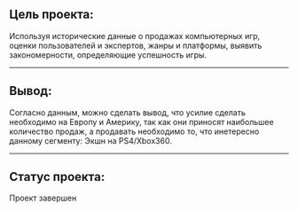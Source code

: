## Цель проекта:
Используя исторические данные о продажах компьютерных игр, оценки пользователей и экспертов, жанры и платформы, выявить закономерности, определяющие успешность игры.
***
## Вывод:
Согласно данным, можно сделать вывод, что усилие сделать необходимо на Европу и Америку, так как они приносят наибольшее количество продаж, а продавать необходимо то, что инетересно данному сегменту: Экшн на PS4/Xbox360.
***
## Статус проекта:
Проект завершен
